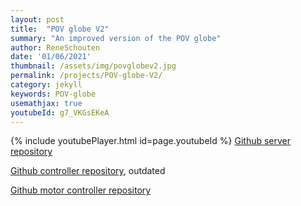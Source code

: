 ```yaml
---
layout: post
title:  "POV globe V2"
summary: "An improved version of the POV globe"
author: ReneSchouten
date: '01/06/2021'
thumbnail: /assets/img/povglobev2.jpg
permalink: /projects/POV-globe-V2/
category: jekyll
keywords: POV-globe
usemathjax: true
youtubeId: g7_VKGsEKeA
---
```


{% include youtubePlayer.html id=page.youtubeId %}
[Github server repository](https://github.com/magnocube/POV-Globe)

[Github controller repository](https://github.com/r-schouten/pov-globe-esp32), outdated

[Github motor controller repository](https://github.com/r-schouten/POV-globe-base)

